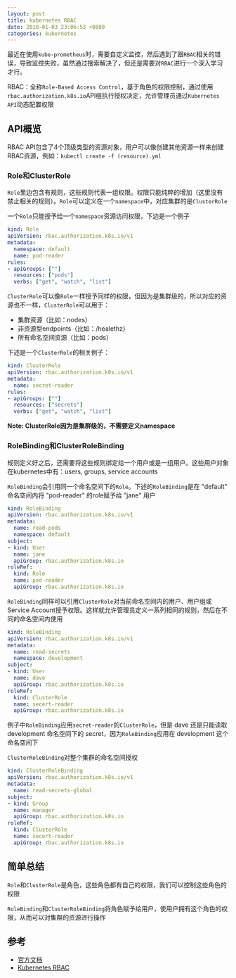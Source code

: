 ```yaml
---
layout: post
title: kubernetes RBAC
date: 2018-01-03 23:06:53 +0800
categories: kubernetes
---
```


最近在使用`kube-prometheus`时，需要自定义监控，然后遇到了跟`RBAC`相关的错误，导致监控失败，虽然通过搜索解决了，但还是需要对`RBAC`进行一个深入学习才行。




RBAC：全称`Role-Based Access Control`，基于角色的权限控制，通过使用`rbac.authorization.k8s.io`API组执行授权决定，允许管理员通过`Kubernetes API`动态配置权限


## API概览

RBAC API包含了4个顶级类型的资源对象，用户可以像创建其他资源一样来创建RBAC资源，例如：`kubectl create -f (resource).yml`

### Role和ClusterRole

`Role`里边包含有规则，这些规则代表一组权限。权限只能纯粹的增加（这里没有禁止相关的规则）。`Role`可以定义在一个`namespace`中，对应集群的是`ClusterRole`

一个`Role`只能授予给一个`namespace`资源访问权限，下边是一个例子

```yml
kind: Role
apiVersion: rbac.authorization.k8s.io/v1
metadata:
  namespace: default
  name: pod-reader
rules:
- apiGroups: [""]
  resources: ["pods"]
  verbs: ["get", "watch", "list"]
```

`ClusterRole`可以像`Role`一样授予同样的权限，但因为是集群级的，所以对应的资源也不一样，`ClusterRole`可以用于：

- 集群资源（比如：nodes）
- 非资源型endpoints（比如：/healethz）
- 所有命名空间资源（比如：pods）

下述是一个`ClusterRole`的相关例子：

```yml
kind: ClusterRole
apiVersion: rbac.authorization.k8s.io/v1
metadata:
  name: secret-reader
rules:
- apiGroups: [""]
  resources: ["secrets"]
  verbs: ["get", "watch", "list"]
```

**Note: ClusterRole因为是集群级的，不需要定义namespace**

### RoleBinding和ClusterRoleBinding

规则定义好之后，还需要将这些规则绑定给一个用户或是一组用户。这些用户对象在kubernetes中有：users, groups, service accounts

`RoleBinding`会引用同一个命名空间下的`Role`。下述的`RoleBinding`是在 "default" 命名空间内将 "pod-reader" 的role赋予给 "jane" 用户

```yml
kind: RoleBinding
apiVersion: rbac.authorization.k8s.io/v1
metadata:
  name: read-pods
  namespace: default
subject:
- kind: User
  name: jane
  apiGroup: rbac.authorization.k8s.io
roleRef:
  kind: Role
  name: pod-reader
  apiGroup: rbac.authorization.k8s.io
```

`RoleBinding`同样可以引用`ClusterRole`对当前命名空间内的用户、用户组或Service Account授予权限。这样就允许管理员定义一系列相同的规则，然后在不同的命名空间内使用

```yml
kind: RoleBinding
apiVersion: rbac.authorization.k8s.io/v1
metadata:
  name: read-secrets
  namespace: development
subject:
- kind: User
  name: dave
  apiGroup: rbac.authorization.k8s.io
roleRef:
  kind: ClusterRole
  name: secert-reader
  apiGroup: rbac.authorization.k8s.io
```

例子中`RoleBinding`应用`secret-reader`的`ClusterRole`，但是 dave 还是只能读取 development 命名空间下的 secret，因为`RoleBinding`应用在 development 这个命名空间下

`ClusterRoleBinding`对整个集群的命名空间授权

```yml
kind: ClusterRoleBinding
apiVersion: rbac.authorization.k8s.io/v1
metadata:
  name: read-secrets-global
subject:
- kind: Group
  name: manager
  apiGroup: rbac.authorization.k8s.io
roleRef:
  kind: ClusterRole
  name: secert-reader
  apiGroup: rbac.authorization.k8s.io
```

## 简单总结

`Role`和`ClusterRole`是角色，这些角色都有自己的权限，我们可以控制这些角色的权限

`RoleBinding`和`ClusterRoleBinding`将角色赋予给用户，使用户拥有这个角色的权限，从而可以对集群的资源进行操作

## 参考

- [官方文档](https://kubernetes.io/docs/admin/authorization/rbac/)
- [Kubernetes RBAC](https://mritd.me/2017/07/17/kubernetes-rbac-chinese-translation/)
